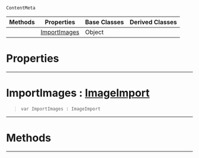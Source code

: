  `ContentMeta`

|Methods|Properties|Base Classes|Derived Classes|
|---|---|---|---|
| |[ ImportImages](https://github.com/PlasmaEngine/PlasmaDocs/tree/master/docs/C%2B%2B/code_reference/class_reference/imageoptions.markdown#importimages-plasma-engine)|Object| |


 #  Properties


---  
 #  ImportImages : [ImageImport](https://github.com/PlasmaEngine/PlasmaDocs/tree/master/docs/C%2B%2B/code_reference/enum_reference.markdown#imageimport)

> 
> ``` lang=cpp, name=Lightning
> var ImportImages : ImageImport


---  
 #  Methods


---  
 

 